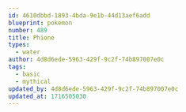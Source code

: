```yaml
---
id: 4610dbbd-1893-4bda-9e1b-44d13aef6add
blueprint: pokemon
number: 489
title: Phione
types:
  - water
author: 4d8d6ede-5963-429f-9c2f-74b897007e0c
tags:
  - basic
  - mythical
updated_by: 4d8d6ede-5963-429f-9c2f-74b897007e0c
updated_at: 1716505030
---
```

